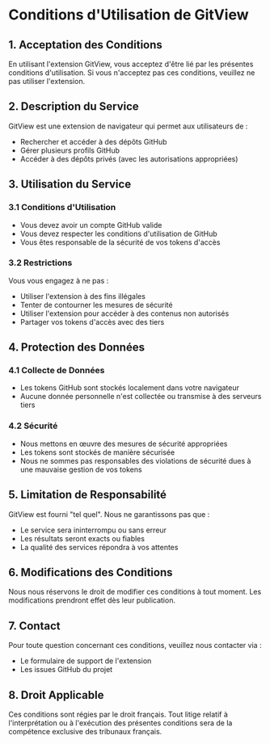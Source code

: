 # Conditions d'Utilisation de GitView

## 1. Acceptation des Conditions

En utilisant l'extension GitView, vous acceptez d'être lié par les présentes conditions d'utilisation. Si vous n'acceptez pas ces conditions, veuillez ne pas utiliser l'extension.

## 2. Description du Service

GitView est une extension de navigateur qui permet aux utilisateurs de :
- Rechercher et accéder à des dépôts GitHub
- Gérer plusieurs profils GitHub
- Accéder à des dépôts privés (avec les autorisations appropriées)

## 3. Utilisation du Service

### 3.1 Conditions d'Utilisation
- Vous devez avoir un compte GitHub valide
- Vous devez respecter les conditions d'utilisation de GitHub
- Vous êtes responsable de la sécurité de vos tokens d'accès

### 3.2 Restrictions
Vous vous engagez à ne pas :
- Utiliser l'extension à des fins illégales
- Tenter de contourner les mesures de sécurité
- Utiliser l'extension pour accéder à des contenus non autorisés
- Partager vos tokens d'accès avec des tiers

## 4. Protection des Données

### 4.1 Collecte de Données
- Les tokens GitHub sont stockés localement dans votre navigateur
- Aucune donnée personnelle n'est collectée ou transmise à des serveurs tiers

### 4.2 Sécurité
- Nous mettons en œuvre des mesures de sécurité appropriées
- Les tokens sont stockés de manière sécurisée
- Nous ne sommes pas responsables des violations de sécurité dues à une mauvaise gestion de vos tokens

## 5. Limitation de Responsabilité

GitView est fourni "tel quel". Nous ne garantissons pas que :
- Le service sera ininterrompu ou sans erreur
- Les résultats seront exacts ou fiables
- La qualité des services répondra à vos attentes

## 6. Modifications des Conditions

Nous nous réservons le droit de modifier ces conditions à tout moment. Les modifications prendront effet dès leur publication.

## 7. Contact

Pour toute question concernant ces conditions, veuillez nous contacter via :
- Le formulaire de support de l'extension
- Les issues GitHub du projet

## 8. Droit Applicable

Ces conditions sont régies par le droit français. Tout litige relatif à l'interprétation ou à l'exécution des présentes conditions sera de la compétence exclusive des tribunaux français. 
